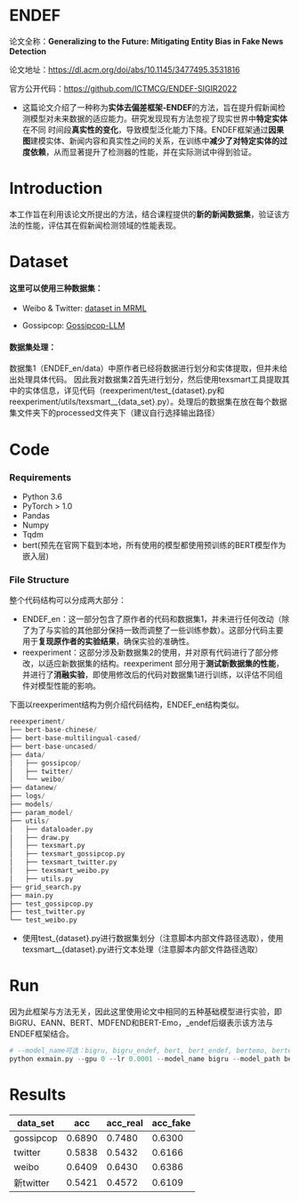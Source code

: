 # ENDEF
论文全称：**Generalizing to the Future: Mitigating Entity Bias in Fake News Detection**

论文地址：https://dl.acm.org/doi/abs/10.1145/3477495.3531816 

官方公开代码：https://github.com/ICTMCG/ENDEF-SIGIR2022 

* 这篇论文介绍了一种称为**实体去偏差框架-ENDEF**的方法，旨在提升假新闻检测模型对未来数据的适应能力。研究发现现有方法忽视了现实世界中**特定实体**在不同
时间段**真实性的变化**，导致模型泛化能力下降。ENDEF框架通过**因果图**建模实体、新闻内容和真实性之间的关系，在训练中**减少了对特定实体的过度依赖**，从而显著提升了检测器的性能，并在实际测试中得到验证。

# Introduction
本工作旨在利用该论文所提出的方法，结合课程提供的**新的新闻数据集**，验证该方法的性能，评估其在假新闻检测领域的性能表现。

# Dataset
#### 这里可以使用三种数据集： 

- Weibo & Twitter:    [dataset in MRML](https://github.com/plw-study/MRML)

- Gossipcop:    [Gossipcop-LLM](https://github.com/junyachen/Data-examples?tab=readme-ov-file)

#### 数据集处理：
数据集1（ENDEF_en/data）中原作者已经将数据进行划分和实体提取，但并未给出处理具体代码。 因此我对数据集2首先进行划分，然后使用texsmart工具提取其中的实体信息，详见代码（reexperiment/test_{dataset}.py和reexperiment/utils/texsmart__{data_set}.py）。处理后的数据集在放在每个数据集文件夹下的processed文件夹下（建议自行选择输出路径）

# Code
### Requirements
* Python 3.6
* PyTorch > 1.0
* Pandas
* Numpy
* Tqdm
* bert(预先在官网下载到本地，所有使用的模型都使用预训练的BERT模型作为嵌入层)
### File Structure
整个代码结构可以分成两大部分：
* ENDEF_en：这一部分包含了原作者的代码和数据集1，并未进行任何改动（除了为了与实验的其他部分保持一致而调整了一些训练参数）。这部分代码主要用于**复现原作者的实验结果**，确保实验的准确性。
* reexperiment：这部分涉及新数据集2的使用，并对原有代码进行了部分修改，以适应新数据集的结构。reexperiment 部分用于**测试新数据集的性能**，并进行了**消融实验**，即使用修改后的代码对数据集1进行训练，以评估不同组件对模型性能的影响。

下面以reexperiment结构为例介绍代码结构，ENDEF_en结构类似。
```python
reeexperiment/
├── bert-base-chinese/
├── bert-base-multilingual-cased/
├── bert-base-uncased/
├── data/
│   ├── gossipcop/
│   ├── twitter/
│   └── weibo/
├── datanew/
├── logs/
├── models/
├── param_model/
├── utils/
│   ├── dataloader.py
│   ├── draw.py
│   ├── texsmart.py
│   ├── texsmart_gossipcop.py
│   ├── texsmart_twitter.py
│   ├── texsmart_weibo.py
│   ├── utils.py
├── grid_search.py
├── main.py
├── test_gossipcop.py
├── test_twitter.py
└── test_weibo.py

```
- 使用test_{dataset}.py进行数据集划分（注意脚本内部文件路径选取），使用texsmart__{dataset}.py进行文本处理（注意脚本内部文件路径选取）

# Run

因为此框架与方法无关，因此这里使用论文中相同的五种基础模型进行实验，即BiGRU、EANN、BERT、MDFEND和BERT-Emo，_endef后缀表示该方法与ENDEF框架结合。
```python  
# --model_name可选：bigru, bigru_endef, bert, bert_endef, bertemo, bertemo_endef, eann, eann_endef, mdfend, mdfend_endef
python exmain.py --gpu 0 --lr 0.0001 --model_name bigru --model_path bert-base-uncased
```
# Results

| data_set  | acc    | acc_real | acc_fake |
| --------- | ------ | -------- | -------- |
| gossipcop | 0.6890 | 0.7480   | 0.6300   |
| twitter   | 0.5838 | 0.5432   | 0.6166   |
| weibo     | 0.6409 | 0.6430   | 0.6386   |
| 新twitter | 0.5421 | 0.4572   | 0.6109   |

